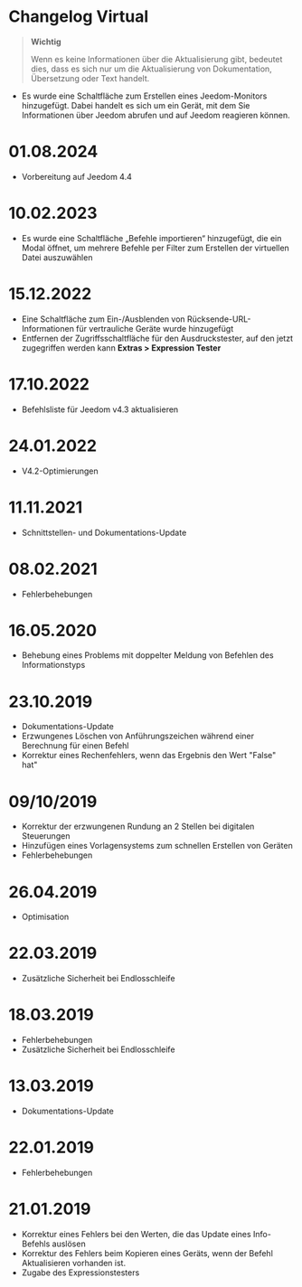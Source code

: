 # Changelog Virtual

>**Wichtig**
>
>Wenn es keine Informationen über die Aktualisierung gibt, bedeutet dies, dass es sich nur um die Aktualisierung von Dokumentation, Übersetzung oder Text handelt.

- Es wurde eine Schaltfläche zum Erstellen eines Jeedom-Monitors hinzugefügt. Dabei handelt es sich um ein Gerät, mit dem Sie Informationen über Jeedom abrufen und auf Jeedom reagieren können.

# 01.08.2024

- Vorbereitung auf Jeedom 4.4

# 10.02.2023

- Es wurde eine Schaltfläche „Befehle importieren“ hinzugefügt, die ein Modal öffnet, um mehrere Befehle per Filter zum Erstellen der virtuellen Datei auszuwählen

# 15.12.2022

- Eine Schaltfläche zum Ein-/Ausblenden von Rücksende-URL-Informationen für vertrauliche Geräte wurde hinzugefügt
- Entfernen der Zugriffsschaltfläche für den Ausdruckstester, auf den jetzt zugegriffen werden kann **Extras > Expression Tester**

# 17.10.2022

- Befehlsliste für Jeedom v4.3 aktualisieren

# 24.01.2022

- V4.2-Optimierungen

# 11.11.2021

- Schnittstellen- und Dokumentations-Update

# 08.02.2021

- Fehlerbehebungen

# 16.05.2020

- Behebung eines Problems mit doppelter Meldung von Befehlen des Informationstyps

# 23.10.2019

- Dokumentations-Update
- Erzwungenes Löschen von Anführungszeichen während einer Berechnung für einen Befehl
- Korrektur eines Rechenfehlers, wenn das Ergebnis den Wert "False" hat"

# 09/10/2019

- Korrektur der erzwungenen Rundung an 2 Stellen bei digitalen Steuerungen
- Hinzufügen eines Vorlagensystems zum schnellen Erstellen von Geräten
- Fehlerbehebungen

# 26.04.2019

- Optimisation

# 22.03.2019

- Zusätzliche Sicherheit bei Endlosschleife

# 18.03.2019

- Fehlerbehebungen
- Zusätzliche Sicherheit bei Endlosschleife

# 13.03.2019

- Dokumentations-Update

# 22.01.2019

- Fehlerbehebungen

# 21.01.2019

- Korrektur eines Fehlers bei den Werten, die das Update eines Info-Befehls auslösen
- Korrektur des Fehlers beim Kopieren eines Geräts, wenn der Befehl Aktualisieren vorhanden ist.
- Zugabe des Expressionstesters
